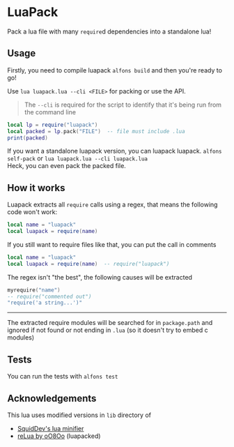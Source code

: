 
# LuaPack

Pack a lua file with many `require`d dependencies into a standalone lua!

## Usage

Firstly, you need to compile luapack `alfons build` and then you're ready to go!

Use `lua luapack.lua --cli <FILE>` for packing or use the API.

> The `--cli` is required for the script to identify that it's being run from the command line

```lua
local lp = require("luapack")
local packed = lp.pack("FILE")  -- file must include .lua
print(packed)
```

If you want a standalone luapack version, you can luapack luapack. `alfons self-pack` or `lua luapack.lua --cli luapack.lua`  
Heck, you can even pack the packed file.

## How it works

Luapack extracts all `require` calls using a regex, that means the following code won't work:

```lua
local name = "luapack"
local luapack = require(name)
```

If you still want to require files like that, you can put the call in comments

```lua
local name = "luapack"
local luapack = require(name)  -- require("luapack")
```

The regex isn't "the best", the following causes will be extracted

```lua
myrequire("name")
-- require("commented out")
"require('a string...')"
```

---

The extracted require modules will be searched for in `package.path` and ignored if not found or not ending in `.lua` (so it doesn't try to embed c modules)


## Tests

You can run the tests with `alfons test`


## Acknowledgements

This lua uses modified versions in `lib` directory of
- [SquidDev's lua minifier](https://github.com/SquidDev-CC/Howl/tree/master/howl/lexer)
- [reLua by oO8Oo](https://github.com/o080o/reLua) (luapacked)

